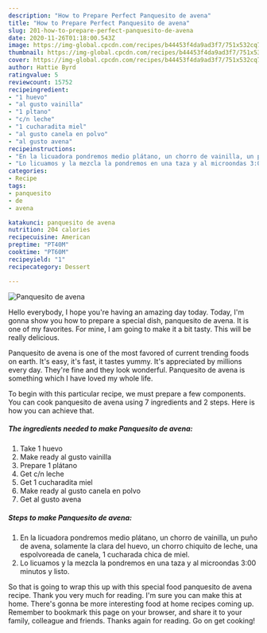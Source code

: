 ```yaml
---
description: "How to Prepare Perfect Panquesito de avena"
title: "How to Prepare Perfect Panquesito de avena"
slug: 201-how-to-prepare-perfect-panquesito-de-avena
date: 2020-11-26T01:18:00.543Z
image: https://img-global.cpcdn.com/recipes/b44453f4da9ad3f7/751x532cq70/panquesito-de-avena-foto-principal.jpg
thumbnail: https://img-global.cpcdn.com/recipes/b44453f4da9ad3f7/751x532cq70/panquesito-de-avena-foto-principal.jpg
cover: https://img-global.cpcdn.com/recipes/b44453f4da9ad3f7/751x532cq70/panquesito-de-avena-foto-principal.jpg
author: Hattie Byrd
ratingvalue: 5
reviewcount: 15752
recipeingredient:
- "1 huevo"
- "al gusto vainilla"
- "1 pltano"
- "c/n leche"
- "1 cucharadita miel"
- "al gusto canela en polvo"
- "al gusto avena"
recipeinstructions:
- "En la licuadora pondremos medio plátano, un chorro de vainilla, un puño de avena, solamente la clara del huevo, un chorro chiquito de leche, una espolvoreada de canela, 1 cucharada chica de miel."
- "Lo licuamos y la mezcla la pondremos en una taza y al microondas 3:00 minutos y listo."
categories:
- Recipe
tags:
- panquesito
- de
- avena

katakunci: panquesito de avena 
nutrition: 204 calories
recipecuisine: American
preptime: "PT40M"
cooktime: "PT60M"
recipeyield: "1"
recipecategory: Dessert

---
```



![Panquesito de avena](https://img-global.cpcdn.com/recipes/b44453f4da9ad3f7/751x532cq70/panquesito-de-avena-foto-principal.jpg)

Hello everybody, I hope you're having an amazing day today. Today, I'm gonna show you how to prepare a special dish, panquesito de avena. It is one of my favorites. For mine, I am going to make it a bit tasty. This will be really delicious.



Panquesito de avena is one of the most favored of current trending foods on earth. It's easy, it's fast, it tastes yummy. It's appreciated by millions every day. They're fine and they look wonderful. Panquesito de avena is something which I have loved my whole life.


To begin with this particular recipe, we must prepare a few components. You can cook panquesito de avena using 7 ingredients and 2 steps. Here is how you can achieve that.

<!--inarticleads1-->

##### The ingredients needed to make Panquesito de avena:

1. Take 1 huevo
1. Make ready al gusto vainilla
1. Prepare 1 plátano
1. Get c/n leche
1. Get 1 cucharadita miel
1. Make ready al gusto canela en polvo
1. Get al gusto avena




<!--inarticleads2-->

##### Steps to make Panquesito de avena:

1. En la licuadora pondremos medio plátano, un chorro de vainilla, un puño de avena, solamente la clara del huevo, un chorro chiquito de leche, una espolvoreada de canela, 1 cucharada chica de miel.
1. Lo licuamos y la mezcla la pondremos en una taza y al microondas 3:00 minutos y listo.




So that is going to wrap this up with this special food panquesito de avena recipe. Thank you very much for reading. I'm sure you can make this at home. There's gonna be more interesting food at home recipes coming up. Remember to bookmark this page on your browser, and share it to your family, colleague and friends. Thanks again for reading. Go on get cooking!
